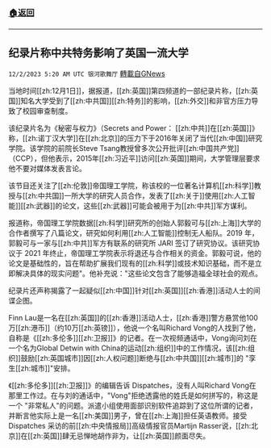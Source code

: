 ###  [:house:返回](README.md)
---


## 纪录片称中共特务影响了英国一流大学
`12/2/2023 5:20 AM UTC 银河歌舞厅` [轉載自GNews](https://gnews.org/articles/2061965)

当地时间[[zh:12月1日]]，据报道，[[zh:英国]]第四频道的一部纪录片称，[[zh:英国]]知名大学受到了[[zh:中共国]][[zh:特务]]的影响，[[zh:外交]]和非官方压力导致了校园审查制度。

该纪录片名为《秘密与权力》（Secrets and Power： [[zh:中共]]在[[zh:英国]]》称，[[zh:诺丁汉大学]]在[[zh:北京]]的压力下于2016年关闭了当代[[zh:中国]]研究学院。该学院的前院长Steve Tsang教授曾多次公开批评[[zh:中国共产党]]（CCP），但他表示，2015年[[zh:习近平]]访问[[zh:英国]]期间，大学管理层要求他不要对媒体发表言论。

该节目还关注了[[zh:伦敦]]帝国理工学院，称该校的一位著名计算机[[zh:科学]]教授与[[zh:中共国]]一所大学的研究人员合作，发表了[[zh:关于]]使用[[zh:人工智能]][[zh:武器]]的论文，这些[[zh:武器]]可能会被用于为[[zh:中共]]军方谋利。

报道称，帝国理工学院数据[[zh:科学]]研究所的创始人郭毅可与[[zh:上海]]大学的合作者撰写了八篇论文，研究如何利用[[zh:人工智能]]控制无人船队。2019 年，郭毅可与一家与[[zh:中共]]军方有联系的研究所 JARI 签订了研究协议。该研究协议于 2021 年终止，帝国理工学院表示将退还与合作相关的资金。郭毅可说，他的论文是基础性的，旨在帮助扩展我们现有的[[zh:科学]]或技术知识基础，而不是立即解决具体的现实问题"。他补充说："这些论文包含了能够造福全球社会的观点。

纪录片还声称揭露了一起疑似[[zh:中国]]针对[[zh:英国]][[zh:香港]]活动人士的间谍企图。

Finn Lau是一名在[[zh:英国]]的[[zh:香港]]活动人士，[[zh:香港]]警方悬赏他100万[[zh:港币]]（约10万[[zh:英镑]]），他说一个名叫Richard Vong的人找到了他，自称是《[[zh:多伦多]][[zh:卫报]]》的记者。在一次视频通话中，Vong询问刘在一个名为Global Detwin with China的运动[[zh:组织]]中的工作情况，该[[zh:组织]]鼓励[[zh:英国城市]]因[[zh:人权问题]]断绝与[[zh:中共国]][[zh:城市]]的 "孪生[[zh:城市]]"安排。

《[[zh:多伦多]][[zh:卫报]]》的编辑告诉 Dispatches，没有人叫Richard Vong在那里工作过。在与刘的通话中，"Vong"拒绝透露他的姓氏是如何拼写的，称这是一个 "非常私人"的问题。派遣小组使用面部识别软件追踪到了这位所谓的记者，并断言他实际上是一名[[zh:美国]]男子，曾在[[zh:上海]]担任英语教师。接受 Dispatches 采访的前[[zh:中央情报局]]高级情报官员Martijn Rasser说，[[zh:北京]]在[[zh:英国]]肆无忌惮地胡作非为，让[[zh:英国]]颜面尽失。
